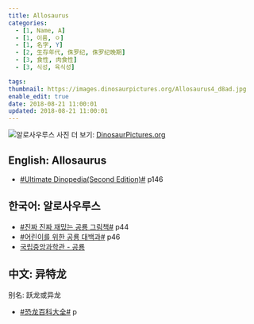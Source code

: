 ```yaml
---
title: Allosaurus
categories:
  - [1, Name, A]
  - [1, 이름, ㅇ]
  - [1, 名字, Y]
  - [2, 生存年代, 侏罗纪, 侏罗纪晚期]
  - [3, 食性, 肉食性]
  - [3, 식성, 육식성]

tags:
thumbnail: https://images.dinosaurpictures.org/Allosaurus4_d8ad.jpg
enable_edit: true
date: 2018-08-21 11:00:01
updated: 2018-08-21 11:00:01
---
```


![알로사우루스](https://images.dinosaurpictures.org/Allosaurus4_d8ad.jpg)
사진 더 보기: [DinosaurPictures.org](https://dinosaurpictures.org/Allosaurus-pictures)

## English: Allosaurus

- [#Ultimate Dinopedia(Second Edition)#](/books/p/86d06d1161eb1684c26079a0348b5931/) p146

## 한국어: 알로사우루스

- [#진짜 진짜 재밌는 공룡 그림책#](/books/p/3289261dc4d846b8a02798617a63ad75/) p44
- [#어린이를 위한 공룡 대백과#](/books/p/f60f989c24559d39cb141e73aa0754c0/) p46
- [국립중앙과학관 - 공룡](https://terms.naver.com/entry.nhn?docId=3386507&cid=42478&categoryId=58375)

## 中文: 异特龙
别名: 跃龙或异龙

- [#恐龙百科大全#](/books/p/6cd4e752e2119c63c607be6bb97d17aa/) p
